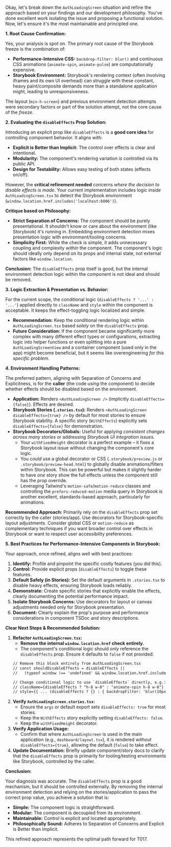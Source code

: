 Okay, let's break down the `AuthLoadingScreen` situation and refine the approach based on your findings and our development philosophy. You've done excellent work isolating the issue and proposing a functional solution. Now, let's ensure it's the most maintainable and principled one.

**1. Root Cause Confirmation:**

Yes, your analysis is spot on. The primary root cause of the Storybook freeze is the combination of:
*   **Performance-Intensive CSS:** `backdrop-filter: blur()` and continuous CSS animations (`animate-spin`, `animate-pulse`) are computationally expensive.
*   **Storybook Environment:** Storybook's rendering context (often involving iframes and its own UI overhead) can struggle with these constant, heavy paint/composite demands more than a standalone application might, leading to unresponsiveness.

The layout (`min-h-screen`) and previous environment detection attempts were secondary factors or part of the solution attempt, not the core cause of the *freeze*.

**2. Evaluating the `disableEffects` Prop Solution:**

Introducing an explicit prop like `disableEffects` is a **good core idea** for controlling component behavior. It aligns with:
*   **Explicit is Better than Implicit:** The control over effects is clear and intentional.
*   **Modularity:** The component's rendering variation is controlled via its public API.
*   **Design for Testability:** Allows easy testing of both states (effects on/off).

However, the **critical refinement needed** concerns *where the decision to disable effects is made*. Your current implementation includes logic *inside* `AuthLoadingScreen.tsx` to detect the Storybook environment (`window.location.href.includes('localhost:6006')`).

**Critique based on Philosophy:**
*   **Strict Separation of Concerns:** The component should be purely presentational. It shouldn't know or care about the environment (like Storybook) it's running in. Embedding environment detection mixes presentation logic with environment/tooling concerns.
*   **Simplicity First:** While the check is simple, it adds unnecessary coupling and complexity *within* the component. The component's logic should ideally only depend on its props and internal state, not external factors like `window.location`.

**Conclusion:** The `disableEffects` prop itself is good, but the internal environment detection logic within the component is not ideal and should be removed.

**3. Logic Extraction & Presentation vs. Behavior:**

For the current scope, the conditional logic (`disableEffects ? '...' : '...'`) applied directly to `className` and `style` within the component is acceptable. It keeps the effect-toggling logic localized and simple.

*   **Recommendation:** Keep the conditional rendering logic within `AuthLoadingScreen.tsx` based *solely* on the `disableEffects` prop.
*   **Future Consideration:** If the component became significantly more complex with many different effect types or configurations, extracting logic into helper functions or even splitting into a pure `AuthLoadingScreenView` and a container component (used only in the app) might become beneficial, but it seems like overengineering *for this specific problem*.

**4. Environment Handling Patterns:**

The preferred pattern, aligning with Separation of Concerns and Explicitness, is for the **caller** (the code *using* the component) to decide whether effects should be disabled based on the environment.

*   **Application:** Renders `<AuthLoadingScreen />` (implicitly `disableEffects={false}`). Effects are desired.
*   **Storybook Stories (`.stories.tsx`):** Renders `<AuthLoadingScreen disableEffects={true} />` by default for most stories to ensure Storybook stability. A specific story (`WithEffects`) explicitly sets `disableEffects={false}` for demonstration.
*   **Storybook Decorators/Globals:** Useful for applying *consistent changes across many stories* or addressing *Storybook UI integration issues*.
    *   Your `withFixedHeight` decorator is a perfect example – it fixes a Storybook layout issue without changing the component's core logic.
    *   You *could* use a global decorator or CSS (`.storybook/preview.js` or `.storybook/preview-head.html`) to globally disable animations/filters within Storybook. This can be powerful but makes it slightly harder to have *one* story show the full effects unless the component still has the prop override.
    *   Leveraging Tailwind's `motion-safe`/`motion-reduce` classes and controlling the `prefers-reduced-motion` media query in Storybook is another excellent, standards-based approach, particularly for animations.

**Recommended Approach:** Primarily rely on the `disableEffects` prop set correctly by the caller (stories/app). Use decorators for Storybook-specific layout adjustments. Consider global CSS or `motion-reduce` as complementary techniques if you want broader control over effects in Storybook or want to respect user accessibility preferences.

**5. Best Practices for Performance-Intensive Components in Storybook:**

Your approach, once refined, aligns well with best practices:
1.  **Identify:** Profile and pinpoint the specific costly features (you did this).
2.  **Control:** Provide explicit props (`disableEffects`) to toggle these features.
3.  **Default Safely (in Stories):** Set the default arguments in `.stories.tsx` to disable heavy effects, ensuring Storybook loads reliably.
4.  **Demonstrate:** Create specific stories that explicitly enable the effects, clearly documenting the potential performance impact.
5.  **Isolate Storybook Concerns:** Use decorators for layout or canvas adjustments needed only for Storybook presentation.
6.  **Document:** Clearly explain the prop's purpose and performance considerations in component TSDoc and story descriptions.

**Clear Next Steps & Recommended Solution:**

1.  **Refactor `AuthLoadingScreen.tsx`:**
    *   **Remove the internal `window.location.href` check entirely.**
    *   The component's conditional logic should *only* reference the `disableEffects` prop. Ensure it defaults to `false` if not provided.
    ```diff
    // Remove this block entirely from AuthLoadingScreen.tsx
    // const shouldDisableEffects = disableEffects || 
    //   (typeof window !== 'undefined' && window.location.href.includes('localhost:6006'));

    // Change conditional logic to use `disableEffects` directly, e.g.:
    // className={disableEffects ? "h-8 w-8" : "animate-spin h-8 w-8"}
    // style={{ ... (disableEffects ? {} : { backdropFilter: 'blur(10px)' }) }}
    ```
2.  **Verify `AuthLoadingScreen.stories.tsx`:**
    *   Ensure the `args` or default export sets `disableEffects: true` for most stories.
    *   Keep the `WithEffects` story explicitly setting `disableEffects: false`.
    *   Keep the `withFixedHeight` decorator.
3.  **Verify Application Usage:**
    *   Confirm that where `AuthLoadingScreen` is used in the main application (e.g., `dashboard/layout.tsx`), it is rendered *without* `disableEffects={true}`, allowing the default (`false`) to take effect.
4.  **Update Documentation:** Briefly update component/story docs to clarify that the `disableEffects` prop is primarily for tooling/testing environments like Storybook, controlled by the caller.

**Conclusion:**

Your diagnosis was accurate. The `disableEffects` prop is a good mechanism, but it should be controlled externally. By removing the internal environment detection and relying on the stories/application to pass the correct prop value, you achieve a solution that is:
*   **Simple:** The component logic is straightforward.
*   **Modular:** The component is decoupled from its environment.
*   **Maintainable:** Control is explicit and located appropriately.
*   **Philosophically Sound:** Adheres to Separation of Concerns and Explicit is Better than Implicit.

This refined approach represents the optimal path forward for T017.